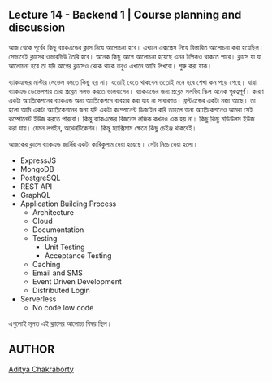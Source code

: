 ## Lecture 14 - Backend 1 | Course planning and discussion

আজ থেকে পূর্বের কিছু ব্যাকএন্ডের ক্লাস নিয়ে আলোচনা হবে। এখানে এক্সপ্রেস নিয়ে বিস্তারিত আলোচনা করা হয়েছিল। সেভাবেই ক্লাসের ওভারভিউ তৈরি হবে। অনেক কিছু আগে আলোচনা হয়েছে এমন টপিকও থাকতে পারে। ক্লাসে যা যা আলোচনা হবে তা যদি আগের ক্লাসেও থেকে থাকে তবুও এখানে আমি লিখবো। শুরু করা যাক।

ব্যাকএন্ডের মাস্টার লেভেল বলতে কিছু হয় না। যতোই যেতে থাকবেন ততোই মনে হবে শেখা কম পড়ে গেছে। যারা ব্যাকএন্ড ডেভেলপার তারা প্রব্লেম সলভ করতে ভালবাসেন। ব্যাকএন্ডের জন্য প্রব্লেম সলভিং স্কিল অনেক গুরত্বপূর্ণ। কারণ একটা অ্যাপ্লিকেশনের ব্যাকএন্ড অন্য অ্যাপ্লিকেশনে ব্যবহার করা যায় না সাধারণত। ফ্রন্টএন্ডের একটা মজা আছে। তা হলো আমি একটা অ্যাপ্লিকেশনের জন্য যদি একটা কম্পোনেন্ট ডিজাইন করি তাহলে অন্য অ্যাপ্লিকেশনেও আমরা সেই কম্পোনেন্ট ইউজ করতে পারবো। কিন্তু ব্যাকএন্ডের বিজনেস লজিক কখনও এক হয় না। কিছু কিছু মডিউলস ইউজ করা যায়। যেমন লগইন, অথেনটিকেশন। কিন্তু ম্যাক্সিমাম ক্ষেত্রে কিছু চেইঞ্জ থাকবেই।

আজকের ক্লাসে ব্যাকএন্ড জার্নির একটা কারিকুলাম দেয়া হয়েছে। সেটা নিচে দেয়া হলো।

- ExpressJS
- MongoDB
- PostgreSQL
- REST API
- GraphQL
- Application Building Process
  - Architecture
  - Cloud
  - Documentation
  - Testing
    - Unit Testing
    - Acceptance Testing
  - Caching
  - Email and SMS
  - Event Driven Development
  - Distributed Login
- Serverless
  - No code low code

এগুলোই মূলত এই ক্লাসের আলোচ্য বিষয় ছিল।

## AUTHOR

[Aditya Chakraborty](https://github.com/adityackr)
